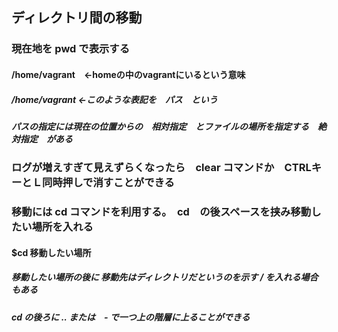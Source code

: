## ディレクトリ間の移動
### 現在地を pwd で表示する
#### /home/vagrant　←homeの中のvagrantにいるという意味
##### /home/vagrant ←このような表記を　パス　という
##### パスの指定には現在の位置からの　相対指定　とファイルの場所を指定する　絶対指定　がある
### ログが増えすぎて見えずらくなったら　clear コマンドか　CTRLキーとＬ同時押しで消すことができる
### 移動には cd コマンドを利用する。　cd　の後スペースを挟み移動したい場所を入れる
#### $cd 移動したい場所
##### 移動したい場所の後に 移動先はディレクトリだというのを示す / を入れる場合もある
##### cd の後ろに .. または　- で一つ上の階層に上ることができる
